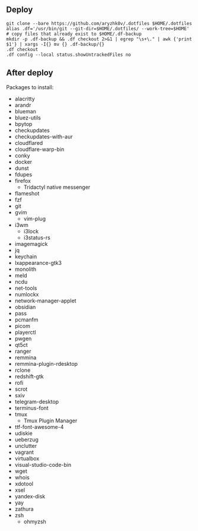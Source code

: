 ## Deploy

```
git clone --bare https://github.com/aryzhk0v/.dotfiles $HOME/.dotfiles
alias .df='/usr/bin/git --git-dir=$HOME/.dotfiles/ --work-tree=$HOME'
# copy files that already exist to $HOME/.df-backup
mkdir -p .df-backup && .df checkout 2>&1 | egrep "\s+\." | awk {'print $1'} | xargs -I{} mv {} .df-backup/{}
.df checkout
.df config --local status.showUntrackedFiles no
```
## After deploy

Packages to install:

- alacritty
- arandr
- blueman
- bluez-utils
- bpytop
- checkupdates
- checkupdates-with-aur
- cloudflared
- cloudflare-warp-bin
- conky
- docker
- dunst
- fdupes
- firefox
    - Tridactyl native messenger
- flameshot
- fzf
- git
- gvim
    - vim-plug
- i3wm
    - i3lock
    - i3status-rs
- imagemagick
- jq
- keychain
- lxappearance-gtk3
- monolith
- meld
- ncdu
- net-tools
- numlockx
- network-manager-applet
- obsidian
- pass
- pcmanfm
- picom
- playerctl
- pwgen
- qt5ct
- ranger
- remmina
- remmina-plugin-rdesktop
- rclone
- redshift-gtk
- rofi
- scrot
- sxiv
- telegram-desktop
- terminus-font
- tmux
    - Tmux Plugin Manager
- ttf-font-awesome-4
- udiskie
- ueberzug
- unclutter
- vagrant
- virtualbox
- visual-studio-code-bin
- wget
- whois
- xdotool
- xsel
- yandex-disk
- yay
- zathura
- zsh
    - ohmyzsh

